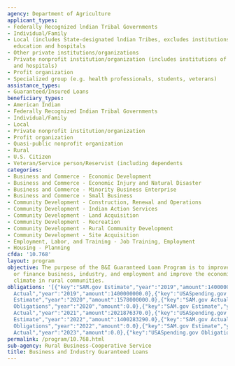 ```yaml
---
agency: Department of Agriculture
applicant_types:
- Federally Recognized lndian Tribal Governments
- Individual/Family
- Local (includes State-designated lndian Tribes, excludes institutions of higher
  education and hospitals
- Other private institutions/organizations
- Private nonprofit institution/organization (includes institutions of higher education
  and hospitals)
- Profit organization
- Specialized group (e.g. health professionals, students, veterans)
assistance_types:
- Guaranteed/Insured Loans
beneficiary_types:
- American Indian
- Federally Recognized Indian Tribal Governments
- Individual/Family
- Local
- Private nonprofit institution/organization
- Profit organization
- Quasi-public nonprofit organization
- Rural
- U.S. Citizen
- Veteran/Service person/Reservist (including dependents
categories:
- Business and Commerce - Economic Development
- Business and Commerce - Economic Injury and Natural Disaster
- Business and Commerce - Minority Business Enterprise
- Business and Commerce - Small Business
- Community Development - Construction, Renewal and Operations
- Community Development - Indian Action Services
- Community Development - Land Acquisition
- Community Development - Recreation
- Community Development - Rural Community Development
- Community Development - Site Acquisition
- Employment, Labor, and Training - Job Training, Employment
- Housing - Planning
cfda: '10.768'
layout: program
objective: The purpose of the B&I Guaranteed Loan Program is to improve, develop,
  or finance business, industry, and employment and improve the economic and environmental
  climate in rural communities.
obligations: '[{"key":"SAM.gov Estimate","year":"2019","amount":1400000000.0},{"key":"SAM.gov
  Actual","year":"2019","amount":1400000000.0},{"key":"USASpending.gov Obligations","year":"2019","amount":0.0},{"key":"SAM.gov
  Estimate","year":"2020","amount":1578000000.0},{"key":"SAM.gov Actual","year":"2020","amount":1578000000.0},{"key":"USASpending.gov
  Obligations","year":"2020","amount":0.0},{"key":"SAM.gov Estimate","year":"2021","amount":922681000.0},{"key":"SAM.gov
  Actual","year":"2021","amount":2021876370.0},{"key":"USASpending.gov Obligations","year":"2021","amount":0.0},{"key":"SAM.gov
  Estimate","year":"2022","amount":1400283290.0},{"key":"SAM.gov Actual","year":"2022","amount":1400283290.0},{"key":"USASpending.gov
  Obligations","year":"2022","amount":0.0},{"key":"SAM.gov Estimate","year":"2023","amount":1871243590.0},{"key":"SAM.gov
  Actual","year":"2023","amount":0.0},{"key":"USASpending.gov Obligations","year":"2023","amount":0.0}]'
permalink: /program/10.768.html
sub-agency: Rural Business-Cooperative Service
title: Business and Industry Guaranteed Loans
---
```

